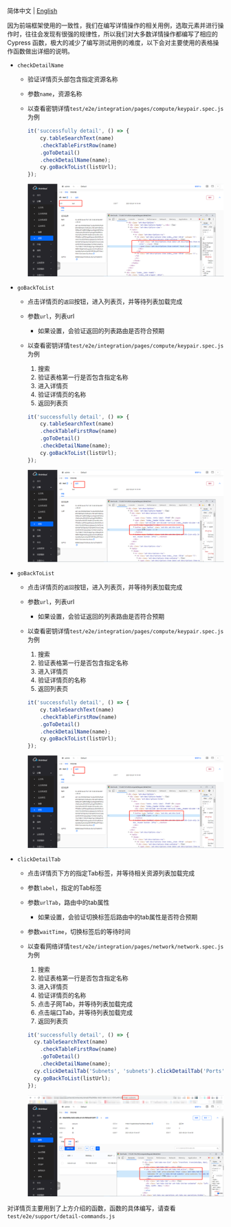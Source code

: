 简体中文 | [English](/docs/en/test/3-3-E2E-detail-operation.md)

因为前端框架使用的一致性，我们在编写详情操作的相关用例，选取元素并进行操作时，往往会发现有很强的规律性，所以我们对大多数详情操作都编写了相应的 Cypress 函数，极大的减少了编写测试用例的难度，以下会对主要使用的表格操作函数做出详细的说明。

- `checkDetailName`
  - 验证详情页头部包含指定资源名称
  - 参数`name`，资源名称
  - 以查看密钥详情`test/e2e/integration/pages/compute/keypair.spec.js`为例

    ```javascript
    it('successfully detail', () => {
        cy.tableSearchText(name)
        .checkTableFirstRow(name)
        .goToDetail()
        .checkDetailName(name);
        cy.goBackToList(listUrl);
    });
    ```

    ![name](/docs/zh/test/images/e2e/detail/name.png)

- `goBackToList`
  - 点击详情页的`返回`按钮，进入列表页，并等待列表加载完成
  - 参数`url`，列表url
    - 如果设置，会验证返回的列表路由是否符合预期
  - 以查看密钥详情`test/e2e/integration/pages/compute/keypair.spec.js`为例
    1. 搜索
    2. 验证表格第一行是否包含指定名称
    3. 进入详情页
    4. 验证详情页的名称
    5. 返回列表页

    ```javascript
    it('successfully detail', () => {
        cy.tableSearchText(name)
        .checkTableFirstRow(name)
        .goToDetail()
        .checkDetailName(name);
        cy.goBackToList(listUrl);
    });
    ```

    ![list](/docs/zh/test/images/e2e/detail/list.png)

- `goBackToList`
  - 点击详情页的`返回`按钮，进入列表页，并等待列表加载完成
  - 参数`url`，列表url
    - 如果设置，会验证返回的列表路由是否符合预期
  - 以查看密钥详情`test/e2e/integration/pages/compute/keypair.spec.js`为例
    1. 搜索
    2. 验证表格第一行是否包含指定名称
    3. 进入详情页
    4. 验证详情页的名称
    5. 返回列表页

    ```javascript
    it('successfully detail', () => {
        cy.tableSearchText(name)
        .checkTableFirstRow(name)
        .goToDetail()
        .checkDetailName(name);
        cy.goBackToList(listUrl);
    });
    ```

    ![list](/docs/zh/test/images/e2e/detail/list.png)

- `clickDetailTab`
  - 点击详情页下方的指定Tab标签，并等待相关资源列表加载完成
  - 参数`label`，指定的Tab标签
  - 参数`urlTab`，路由中的tab属性
    - 如果设置，会验证切换标签后路由中的tab属性是否符合预期
  - 参数`waitTime`，切换标签后的等待时间
  - 以查看网络详情`test/e2e/integration/pages/network/network.spec.js`为例
    1. 搜索
    2. 验证表格第一行是否包含指定名称
    3. 进入详情页
    4. 验证详情页的名称
    5. 点击子网Tab，并等待列表加载完成
    6. 点击端口Tab，并等待列表加载完成
    5. 返回列表页

    ```javascript
    it('successfully detail', () => {
      cy.tableSearchText(name)
        .checkTableFirstRow(name)
        .goToDetail()
        .checkDetailName(name);
      cy.clickDetailTab('Subnets', 'subnets').clickDetailTab('Ports', 'ports');
      cy.goBackToList(listUrl);
    });
    ```

    ![tab](/docs/zh/test/images/e2e/detail/tab.png)

对详情页主要用到了上方介绍的函数，函数的具体编写，请查看`test/e2e/support/detail-commands.js`